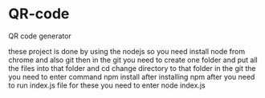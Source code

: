 # QR-code
QR code generator


these project is done by using the nodejs so you need install node from chrome and also git then in the git you need
to create one folder and put all the files into that folder and cd change directory to that folder in the git
the you need to enter command npm install after installing npm  after you need to run index.js file for these
you need to enter node index.js
